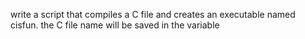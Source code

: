 write a script that compiles a C file and creates an executable named cisfun. the C file name will be saved in the variable 
